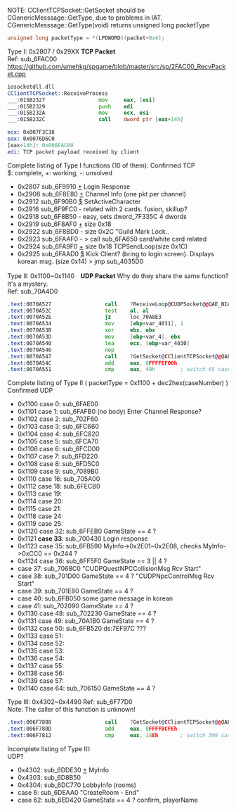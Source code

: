 NOTE: CClientTCPSocket::GetSocket should be CGenericMesssage::GetType, due to problems in IAT.
CGenericMesssage::GetType(void) returns unsigned long packetType
```C++
unsigned long packetType = *(LPDWORD)(packet+0x4);
```
Type I: 0x2807 / 0x29XX **TCP Packet** <br />
Ref: sub_6FAC00
https://github.com/umehkg/spgame/blob/master/src/sp/2FAC00_RecvPacket.cpp <br />
```asm
iosocketdll.dll
CClientTCPSocket::ReceiveProcess
___:015B2327                 mov     eax, [esi]
___:015B2329                 push    edi
___:015B232A                 mov     ecx, esi
___:015B232C                 call    dword ptr [eax+14h]

ecx: 0x007F3C38
eax: 0x0076D6C0
[eax+14h]: 0x006FAC00
edi: TCP packet payload received by client
```
Complete listing of Type I functions (10 of them): Confirmed TCP <br />
$: complete, +: working, -: unsolved
- 0x2807 sub_6F9910 <a href="https://github.com/umehkg/spgame/blob/master/comments/packetType/0x2807.txt">+</a> Login Response
- 0x2908 sub_6F8E80 <a href="https://github.com/umehkg/spgame/blob/master/comments/packetType/0x2908.txt">+</a> Channel Info (one pkt per channel)
- 0x2912 sub_6F90B0 <a href="https://github.com/umehkg/spgame/blob/master/comments/packetType/0x2912.txt">$</a> SetActiveCharacter
- 0x2916 sub_6F9FC0 - related with 2 cards. fusion, skillup?
- 0x2918 sub_6F8B50 - easy, sets dword_7F335C 4 dwords
- 0x2919 sub_6F8AF0 <a href="https://github.com/umehkg/spgame/blob/master/comments/packetType/0x2919.txt">+</a> size 0x18
- 0x2922 sub_6F8BD0 - size 0x2C "Guild Mark Lock..
- 0x2923 sub_6FAAF0 - > call sub_6FA650 card/white card related
- 0x2924 sub_6FA9F0 <a href="https://github.com/umehkg/spgame/blob/master/comments/packetType/0x2924.txt">+</a> size 0x18 TCPSendLoop(size 0x1C)
- 0x2925 sub_6FAAD0 <a href="https://github.com/umehkg/spgame/blob/master/comments/packetType/0x2925.txt">$</a> Kick Client? (bring to login screen). Displays korean msg. (size 0x14) > jmp sub_4035D0

Type II: 0x1100~0x1140　**UDP Packet** Why do they share the same function? It's a mystery.<br />
Ref: sub_70A4D0<br />
```asm
.text:0070A527                 call    ?ReceiveLoop@CUDPSocket@@QAE_NIAAVCGenericRcvMsg@@@Z ; CUDPSocket::ReceiveLoop(uint,CGenericRcvMsg &)
.text:0070A52C                 test    al, al
.text:0070A52E                 jz      loc_70A8E3
.text:0070A534                 mov     [ebp+var_4031], 1
.text:0070A53B                 xor     ebx, ebx
.text:0070A53D                 mov     [ebp+var_4], ebx
.text:0070A540                 lea     ecx, [ebp+var_4030]
.text:0070A546                 nop
.text:0070A547                 call    ?GetSocket@CClientTCPSocket@@QAEIXZ ; CClientTCPSocket::GetSocket(void)
.text:0070A54C                 add     eax, 0FFFFEF00h
.text:0070A551                 cmp     eax, 40h        ; switch 65 cases
```
Complete listing of Type II ( packetType = 0x1100 + dec2hex(caseNumber) ) Confirmed UDP
- 0x1100 case 0: sub_6FAE00
- 0x1101 case 1: sub_6FAFB0 (no body) Enter Channel Response?
- 0x1102 case 2: sub_702F60
- 0x1103 case 3: sub_6FC660
- 0x1104 case 4: sub_6FC820
- 0x1105 case 5: sub_6FCA70
- 0x1106 case 6: sub_6FCD00
- 0x1107 case 7: sub_6FD220
- 0x1108 case 8: sub_6FD5C0
- 0x1109 case 9: sub_7089B0
- 0x1110 case 16: sub_705A00
- 0x1112 case 18: sub_6FECB0
- 0x1113 case 19:
- 0x1114 case 20:
- 0x1115 case 21:
- 0x1118 case 24:
- 0x1119 case 25:
- 0x1120 case 32: sub_6FFEB0 GameState == 4 ? 
- 0x1121 **case 33**: sub_700430 Login response
- 0x1123 case 35: sub_6FB590 MyInfo->0x2E01~0x2E08, checks MyInfo->0xCC0 == 0x244 ?
- 0x1124 case 36: sub_6FF5F0 GameState == 3 || 4 ?
- case 37: sub_7068C0 "CUDPQuestNPCCollisionMsg Rcv Start"
- case 38: sub_701D00 GameState == 4 ? "CUDPNpcControlMsg Rcv Start"
- case 39: sub_701E80 GameState == 4 ?
- case 40: sub_6FB050 some game message in korean
- case 41: sub_702090 GameState == 4 ?
- 0x1130 case 48: sub_702230 GameState == 4 ?
- 0x1131 case 49: sub_70A1B0 GameState == 4 ?
- 0x1132 case 50: sub_6FB520 ds:7EF97C ???
- 0x1133 case 51:
- 0x1134 case 52:
- 0x1135 case 53:
- 0x1136 case 54:
- 0x1137 case 55:
- 0x1138 case 56:
- 0x1139 case 57:
- 0x1140 case 64: sub_706150 GameState == 4 ?

Type III: 0x4302~0x4490
Ref: sub_6F77D0<br />
Note: The caller of this function is unknown!<br />
```asm
.text:006F7808                 call    ?GetSocket@CClientTCPSocket@@QAEIXZ ; CClientTCPSocket::GetSocket(void)
.text:006F780D                 add     eax, 0FFFFBCFEh
.text:006F7812                 cmp     eax, 18Eh       ; switch 399 cases
```
Incomplete listing of Type III: <br /> UDP?
- 0x4302: sub_6DDE30 <a href="https://github.com/umehkg/spgame/blob/master/comments/packetType/0x4302.txt">+</a> MyInfo
- 0x4303: sub_6D8B50
- 0x4304: sub_6DC770 LobbyInfo (rooms)
- case 6: sub_6DEAA0 "CreateRoom - End"
- case 62: sub_6ED420 GameState == 4 ? confirm, playerName
